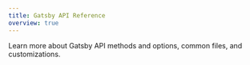 ```yaml
---
title: Gatsby API Reference
overview: true
---
```


Learn more about Gatsby API methods and options, common files, and customizations.

<GuideList items={props.item.children} />
